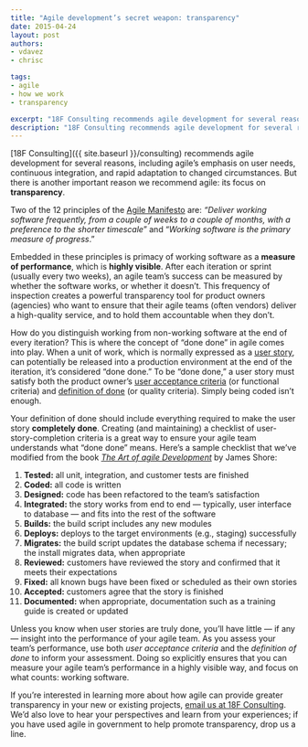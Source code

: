 ```yaml
---
title: "Agile development’s secret weapon: transparency"
date: 2015-04-24
layout: post
authors:
- vdavez
- chrisc

tags:
- agile
- how we work
- transparency

excerpt: "18F Consulting recommends agile development for several reasons, including agile’s emphasis on user needs, continuous integration, and rapid adaptation to changed circumstances. But there is another important reason we recommend agile: its focus on transparency."
description: "18F Consulting recommends agile development for several reasons, including agile’s emphasis on user needs, continuous integration, and rapid adaptation to changed circumstances. But there is another important reason we recommend agile: its focus on transparency."
---
```

[18F Consulting]({{ site.baseurl }}/consulting) recommends agile
development for several reasons, including agile’s emphasis on user
needs, continuous integration, and rapid adaptation to changed
circumstances. But there is another important reason we recommend agile:
its focus on **transparency**.

Two of the 12 principles of the [Agile
Manifesto](http://agilemanifesto.org/principles.html) are: *“Deliver
working software frequently, from a couple of weeks to a couple of
months, with a preference to the shorter timescale*” and “*Working
software is the primary measure of progress*.”

Embedded in these principles is primacy of working software as a
**measure of performance**, which is **highly visible**. After each
iteration or sprint (usually every two weeks), an agile team’s success
can be measured by whether the software works, or whether it doesn’t.
This frequency of inspection creates a powerful transparency tool for
product owners (agencies) who want to ensure that their agile teams
(often vendors) deliver a high-quality service, and to hold them
accountable when they don’t.

How do you distinguish working from non-working software at the end of
every iteration? This is where the concept of “done done” in agile comes
into play. When a unit of work, which is normally expressed as a [user
story](http://guide.agilealliance.org/guide/user-stories.html), can
potentially be released into a production environment at the end of the
iteration, it’s considered “done done.” To be “done done,” a user story
must satisfy both the product owner’s [user acceptance
criteria](http://www.leadingagile.com/2014/09/acceptance-criteria/) (or
functional criteria) and [definition of
done](https://www.scrumalliance.org/community/articles/2008/september/what-is-definition-of-done-(dod))
(or quality criteria). Simply being coded isn’t enough.

Your definition of done should include everything required to make the
user story **completely done**. Creating (and maintaining) a checklist
of user-story-completion criteria is a great way to ensure your agile
team understands what “done done” means. Here’s a sample checklist that
we’ve modified from the book [*The Art of agile
Development*](http://www.jamesshore.com/Agile-Book/) by James Shore:

1.  **Tested:** all unit, integration, and customer tests are finished
2.  **Coded:** all code is written
3.  **Designed:** code has been refactored to the team’s satisfaction
4.  **Integrated:** the story works from end to end — typically, user interface to database — and fits into the rest of the software
5.  **Builds:** the build script includes any new modules
6.  **Deploys:** deploys to the target environments (e.g., staging) successfully
7.  **Migrates:** the build script updates the database schema if necessary; the install migrates data, when appropriate
8.  **Reviewed:** customers have reviewed the story and confirmed that it meets their expectations
9.  **Fixed:** all known bugs have been fixed or scheduled as their own stories
10. **Accepted:** customers agree that the story is finished
11. **Documented:** when appropriate, documentation such as a training guide is created or updated

Unless you know when user stories are truly done, you’ll have little —
if any — insight into the performance of your agile team. As you assess
your team’s performance, use both *user acceptance criteria* and the
*definition of done* to inform your assessment. Doing so explicitly
ensures that you can measure your agile team’s performance in a highly
visible way, and focus on what counts: working software.

If you’re interested in learning more about how agile can provide
greater transparency in your new or existing projects, [email us at 18F
Consulting](mailto:Inquiries18F@gsa.gov). We’d also love to hear your
perspectives and learn from your experiences; if you have used agile in
government to help promote transparency, drop us a line.
